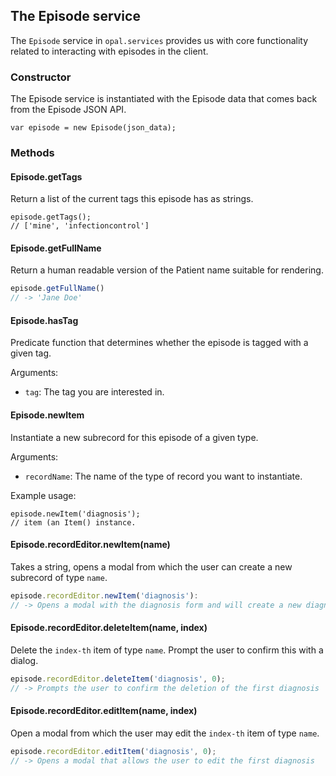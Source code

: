 ## The Episode service

The `Episode` service in `opal.services` provides us with core functionality related
to interacting with episodes in the client.

### Constructor

The Episode service is instantiated with the Episode data that comes back from the
Episode JSON API.

    var episode = new Episode(json_data);


### Methods

#### Episode.getTags

Return a list of the current tags this episode has as strings.

    episode.getTags();
    // ['mine', 'infectioncontrol']

#### Episode.getFullName

Return a human readable version of the Patient name suitable for rendering.

```javascript
episode.getFullName()
// -> 'Jane Doe'
```

#### Episode.hasTag

Predicate function that determines whether the episode is tagged with a given tag.

Arguments:

* `tag`: The tag you are interested in.


#### Episode.newItem

Instantiate a new subrecord for this episode of a given type.

Arguments:

* `recordName`: The name of the type of record you want to instantiate.

Example usage:

    episode.newItem('diagnosis');
    // item (an Item() instance.


#### Episode.recordEditor.newItem(name)

Takes a string, opens a modal from which the user can create a new subrecord of type `name`.

```js
episode.recordEditor.newItem('diagnosis'):
// -> Opens a modal with the diagnosis form and will create a new diagnosis on save
```

#### Episode.recordEditor.deleteItem(name, index)

Delete the `index-th` item of type `name`. Prompt the user to confirm this with a dialog.

```js
episode.recordEditor.deleteItem('diagnosis', 0);
// -> Prompts the user to confirm the deletion of the first diagnosis
```
#### Episode.recordEditor.editItem(name, index)

Open a modal from which the user may edit the `index-th` item of type `name`.

```js
episode.recordEditor.editItem('diagnosis', 0);
// -> Opens a modal that allows the user to edit the first diagnosis
```
